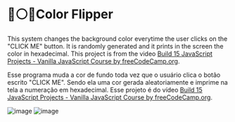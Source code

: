 # :red_circle::white_circle::large_blue_circle:Color Flipper


This system changes the background color everytime the user clicks on the "CLICK ME" button. It is randomly generated and it prints in the screen the color in hexadecimal.
This project is from the video [Build 15 JavaScript Projects - Vanilla JavaScript Course by freeCodeCamp.org](https://www.youtube.com/watch?v=3PHXvlpOkf4&t=421s).

Esse programa muda a cor de fundo toda vez que o usuário clica o botão escrito "CLICK ME". Sendo ela uma cor gerada aleatoriamente e imprime na tela a numeração em hexadecimal.
Esse projeto é do vídeo [Build 15 JavaScript Projects - Vanilla JavaScript Course by freeCodeCamp.org](https://www.youtube.com/watch?v=3PHXvlpOkf4&t=421s).

![image](https://user-images.githubusercontent.com/116766047/210861621-0d7e4e95-1205-470b-96bd-f8b2d0c5a320.png)
![image](https://user-images.githubusercontent.com/116766047/210861708-fa730377-3114-498d-8f88-49f5809a519a.png)
